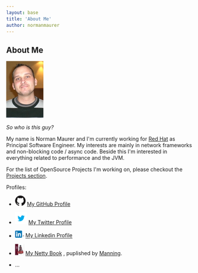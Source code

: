 ```yaml
---
layout: base
title: 'About Me'
author: normanmaurer
---
```

## About Me

<img src="/images/me.JPG" />

*So who is this guy?* 

My name is Norman Maurer and I'm currently working for [Red Hat](http://www.redhat.com) as Principal Software Engineer. My interests are mainly in network frameworks and non-blocking code / async code. Beside this I'm interested in everything related to performance and the JVM. 

For the list of OpenSource Projects I'm working on, please checkout the [Projects section](/projects).

Profiles:

 * <img src="/images/GitHub-Mark-32px.png" alt="My Github Profile" style="width: 28px;"/> [My GitHub Profile](https://github.com/normanmaurer)

 * <img src="/images/twitter-bird-light-bgs.png" alt="My Twitter Profile" style="width: 32px;"/> [My Twitter Profile](https://twitter.com/normanmaurer)

 * <img src="/images/InBug-30px-R.png" alt="My Linkedin Profile" style="width: 24px;"/> [My Linkedin Profile](http://www.linkedin.com/in/normanmaurer)

 * <img src="/images/maurer_cover150.jpg" alt="My Netty Book" style="width: 24px;"/> [My Netty Book](http://manning.com/maurer/) , puplished by [Manning](http://manning.com).

 * ...
